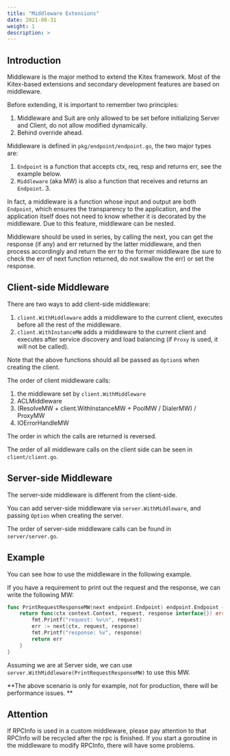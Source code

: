 ```yaml
---
title: "Middleware Extensions"
date: 2021-08-31
weight: 1
description: >
---
```


## Introduction

Middleware is the major method to extend the Kitex framework. Most of the Kitex-based extensions and secondary development features are based on middleware.

Before extending, it is important to remember two principles:

1. Middleware and Suit are only allowed to be set before initializing Server and Client, do not allow modified dynamically.
2. Behind override ahead.

Middleware is defined in `pkg/endpoint/endpoint.go`, the two major types are:

1. `Endpoint` is a function that accepts ctx, req, resp and returns err, see the example below.
2. `Middleware` (aka MW) is also a function that receives and returns an `Endpoint`. 3.

In fact, a middleware is a function whose input and output are both `Endpoint`, which ensures the transparency to the application, and the application itself does not need to know whether it is decorated by the middleware. Due to this feature, middleware can be nested.

Middleware should be used in series, by calling the next, you can get the response (if any) and err returned by the latter middleware, and then process accordingly and return the err to the former middleware (be sure to check the err of next function returned, do not swallow the err) or set the response.

## Client-side Middleware

There are two ways to add client-side middleware:

1. `client.WithMiddleware` adds a middleware to the current client, executes before all the rest of the middleware.
2. `client.WithInstanceMW` adds a middleware to the current client and executes after service discovery and load balancing (if `Proxy` is used, it will not be called).

Note that the above functions should all be passed as `Option`s when creating the client. 

The order of client middleware calls:
1. the middleware set by `client.WithMiddleware`
2. ACLMiddleware
3. (ResolveMW + client.WithInstanceMW + PoolMW / DialerMW) / ProxyMW
4. IOErrorHandleMW

The order in which the calls are returned is reversed.

The order of all middleware calls on the client side can be seen in `client/client.go`.

## Server-side Middleware

The server-side middleware is different from the client-side.

You can add server-side middleware via `server.WithMiddleware`, and passing `Option` when creating the server.

The order of server-side middleware calls can be found in `server/server.go`.

## Example

You can see how to use the middleware in the following example.

If you have a requirement to print out the request and the response, we can write the following MW:

```go
func PrintRequestResponseMW(next endpoint.Endpoint) endpoint.Endpoint {
    return func(ctx context.Context, request, response interface{}) error {
        fmt.Printf("request: %v\n", request)
        err := next(ctx, request, response)
        fmt.Printf("response: %v", response)
        return err
    }
}
```

Assuming we are at Server side, we can use `server.WithMiddleware(PrintRequestResponseMW)` to use this MW.

**The above scenario is only for example, not for production, there will be performance issues. **

## Attention

If RPCInfo is used in a custom middleware, please pay attention to that RPCInfo will be recycled after the rpc is finished. If you start a goroutine in the middleware to modify RPCInfo, there will have some problems.

